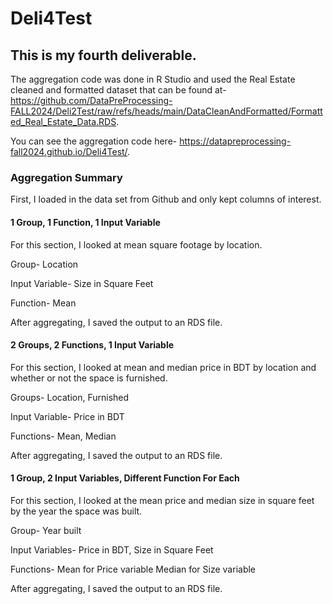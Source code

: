 # Deli4Test

## This is my fourth deliverable.
The aggregation code was done in R Studio and used the Real Estate cleaned and formatted dataset that can be found at- 
https://github.com/DataPreProcessing-FALL2024/Deli2Test/raw/refs/heads/main/DataCleanAndFormatted/Formatted_Real_Estate_Data.RDS. 

You can see the aggregation code here- https://datapreprocessing-fall2024.github.io/Deli4Test/.

### **Aggregation Summary**

First, I loaded in the data set from Github and only kept columns of interest.

#### **1 Group, 1 Function, 1 Input Variable**

For this section, I looked at mean square footage by location.


Group- Location

Input Variable- Size in Square Feet

Function- Mean


After aggregating, I saved the output to an RDS file.


#### **2 Groups, 2 Functions, 1 Input Variable**

For this section, I looked at mean and median price in BDT by location and whether or not the space is furnished.


Groups- Location, Furnished

Input Variable- Price in BDT

Functions- Mean, Median


After aggregating, I saved the output to an RDS file.


#### **1 Group, 2 Input Variables, Different Function For Each**

For this section, I looked at the mean price and median size in square feet by the year the space was built.


Group- Year built

Input Variables- Price in BDT, Size in Square Feet

Functions- Mean for Price variable Median for Size variable


After aggregating, I saved the output to an RDS file.
